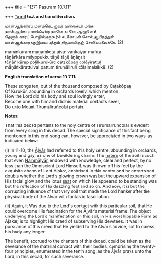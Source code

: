 +++
title = "1271 Pasuram 10.7.11"

+++
**[Tamil](/definition/tamil#history "show Tamil definitions") text and transliteration:**

மான்ஆங்காரம் மனம்கெட ஐவர் வன்கையர் மங்க  
தான்ஆங்கார மாய்ப்புக்கு தானே தானே ஆனானைத்  
தேனாங் காரப் பொழில்குருகூர்ச் சடகோபன் சொல்ஆயிரத்துள்  
மான்ஆங்காரத்துஇவை பத்தும் திருமாலிருஞ் சோலைமலைக்கே. (2)

māṉāṅkāram maṉamkeṭa aivar vaṉkaiyar maṅka  
tāṉāṅkāra māyppukku tāṉē tāṉē āṉāṉait  
tēṉāṅ kārap poḻilkurukūrc [caṭakōpaṉ](/definition/catakopan#vaishnavism "show caṭakōpaṉ definitions") colāyirattuḷ  
māṉāṅkārattuivai pattum tirumāliruñ cōlaimalaikkē. (2)

**English translation of verse 10.7.11:**

These songs ten, out of the thousand composed by Caṭakōpaṉ  
Of [Kurukūr](/definition/kurukur#vaishnavism "show Kurukūr definitions"), abounding in orchards lovely, which mention  
How the Lord did his body and soul lovingly enter,  
Become one with him and did his material contacts sever,  
Do unto Mount Tirumāliruñcōlai pertain.

**Notes:**

That this decad pertains to the holy centre of Tirumāliruñcōlai is evident from every song in this decad. The special significance of this fact being mentioned in this end-song can, however, be appreciated in two ways, as indicated below:

\(i\) In 11-10, the [Āḻvār](/definition/aḻvar#vaishnavism "show Āḻvār definitions") had referred to this holy centre, abounding in orchards, young and gay, as one of bewildering charm. The [nature](/definition/nature#history "show nature definitions") of the soil is such that even [Nammāḻvār](/definition/nammalvar#vaishnavism "show Nammāḻvār definitions"), endowed with knowledge, clear and perfect, by no less than the Omniscient Lord Himself, was thrown off his feet by the exquisite charm of Lord Aḻakar, enshrined in this centre and he entertained [doubts](/definition/doubt#history "show doubts definitions") whether the Lord’s glowing crown was but the upward expansion of His facial glow and the lotus [seat](/definition/seat#history "show seat definitions") on which He appeared to be standing was but the reflection of His dazzling feet and so on. And now, it is but the corrupting influence of that very soil that made the Lord hanker after the physical body of the Āḻvār with fantastic fascination.

\(ii\) Again, it Was due to the Lord's contact with this particular soil, that He could overcome His fascination for the Āḻvār’s material frame. The object underlying the Lord’s manifestation on this soil, in His worshippable Form as Aḻakar, is to highlight His creed of subserving His devotees. It was in pursuance of this creed that He yielded to the Āḻvār’s advice, not to caress his body any longer.

The benefit, accrued to the chanters of this decad, could be taken as the severance of the material contact with their bodies, comprising the twenty-four principles, enumerated in the tenth song, as the Āḻvār prays unto the Lord, in this decad, for such severance.


